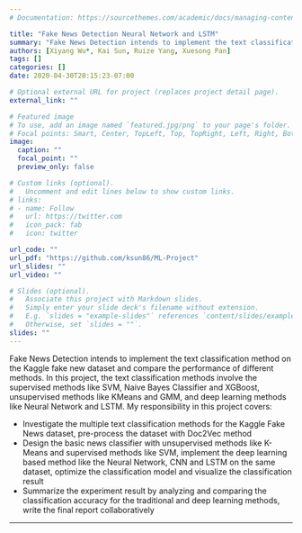 ```yaml
---
# Documentation: https://sourcethemes.com/academic/docs/managing-content/

title: "Fake News Detection Neural Network and LSTM"
summary: "Fake News Detection intends to implement the text classification method on the Kaggle fake new dataset and compare the performance of different methods. In this project, the text classification methods involve the supervised methods like SVM, Naive Bayes Classifier and XGBoost, unsupervised methods like KMeans and GMM, and deep learning methods like Neural Network and LSTM."
authors: [Xiyang Wu*, Kai Sun, Ruize Yang, Xuesong Pan]
tags: []
categories: []
date: 2020-04-30T20:15:23-07:00

# Optional external URL for project (replaces project detail page).
external_link: ""

# Featured image
# To use, add an image named `featured.jpg/png` to your page's folder.
# Focal points: Smart, Center, TopLeft, Top, TopRight, Left, Right, BottomLeft, Bottom, BottomRight.
image:
  caption: ""
  focal_point: ""
  preview_only: false

# Custom links (optional).
#   Uncomment and edit lines below to show custom links.
# links:
# - name: Follow
#   url: https://twitter.com
#   icon_pack: fab
#   icon: twitter

url_code: ""
url_pdf: "https://github.com/ksun86/ML-Project"
url_slides: ""
url_video: ""

# Slides (optional).
#   Associate this project with Markdown slides.
#   Simply enter your slide deck's filename without extension.
#   E.g. `slides = "example-slides"` references `content/slides/example-slides.md`.
#   Otherwise, set `slides = ""`.
slides: ""
---
```

Fake News Detection intends to implement the text classification method on the Kaggle fake new dataset and compare the performance of different methods. In this project, the text classification methods involve the supervised methods like SVM, Naive Bayes Classifier and XGBoost, unsupervised methods like KMeans and GMM, and deep learning methods like Neural Network and LSTM. My responsibility in this project covers:
 * Investigate the multiple text classification methods for the Kaggle Fake News dataset, pre-process the dataset with Doc2Vec method
 * Design the basic news classifier with unsupervised methods like K-Means and supervised methods like SVM, implement the deep learning based method like the Neural Network, CNN and LSTM on the same dataset, optimize the classification model and visualize the classification result
 * Summarize the experiment result by analyzing and comparing the classification accuracy for the traditional and deep learning methods, write the final report collaboratively
---
